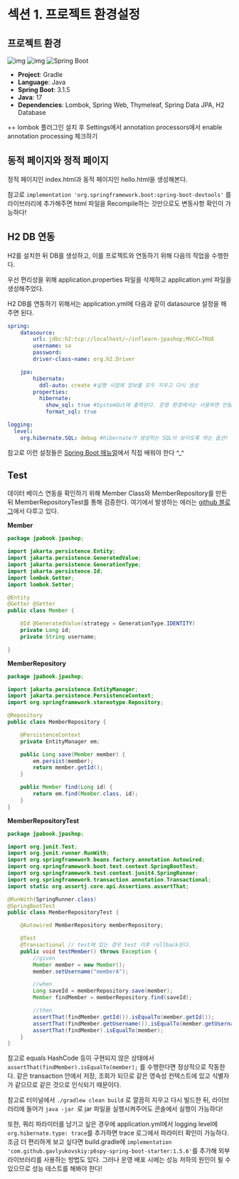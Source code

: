 # 섹션 1. 프로젝트 환경설정

## 프로젝트 환경
![img](https://img.shields.io/badge/gradle-02303A?style=for-the-badge&logo=gradle&logoColor=white) ![img](https://img.shields.io/badge/java-007396?style=for-the-badge&logo=java&logoColor=white) ![Spring Boot](https://img.shields.io/badge/springboot-6DB33F?style=for-the-badge&logo=springboot&logoColor=white)
- **Project**: Gradle
- **Language**: Java
- **Spring Boot**: 3.1.5
- **Java**: 17
- **Dependencies**: Lombok, Spring Web, Thymeleaf, Spring Data JPA, H2 Database

++ lombok 플러그인 설치 후 Settings에서 annotation processors에서 enable annotation processing 체크하기

## 동적 페이지와 정적 페이지

정적 페이지인 index.html과 동적 페이지인 hello.html을 생성해본다.

참고로 `implementation 'org.springframework.boot:spring-boot-devtools'` 를 라이브러리에 추가해주면 html 파일을 Recompile하는 것만으로도 변동사항 확인이 가능하다!

## H2 DB 연동

H2를 설치한 뒤 DB를 생성하고, 이를 프로젝트와 연동하기 위해 다음의 작업을 수행한다.

우선 편리성을 위해 application.properties 파일을 삭제하고 application.yml 파일을 생성해주었다.

H2 DB를 연동하기 위해서는 application.yml에 다음과 같이 datasource 설정을 해주면 된다.

```yml
spring:
    datasource:
        url: jdbc:h2:tcp://localhost/~/inflearn-jpashop;MVCC=TRUE
        username: sa
        password:
        driver-class-name: org.h2.Driver

    jpa:
        hibernate:
          ddl-auto: create #실행 시점에 정보를 모두 지우고 다시 생성
        properties:
          hibernate:
            show_sql: true #SystemOut에 출력된다. 운영 환경에서는 사용하면 안됨!
            format_sql: true

logging:
  level:
    org.hibernate.SQL: debug #hibernate가 생성하는 SQL이 보이도록 하는 옵션! show_sql과는 달리 로거를 통해 찍힌다.
```
참고로 이런 설정들은 [Spring Boot 매뉴얼](https://spring.io/projects/spring-boot#learn)에서 직접 배워야 한다 ^_^

## Test

데이터 베이스 연동을 확인하기 위해 Member Class와 MemberRepository를 만든 뒤 MemberRepositoryTest를 통해 검증한다.
여기에서 발생하는 에러는 [github 블로그]()에서 다루고 있다. 

**Member**
```java
package jpabook.jpashop;

import jakarta.persistence.Entity;
import jakarta.persistence.GeneratedValue;
import jakarta.persistence.GenerationType;
import jakarta.persistence.Id;
import lombok.Getter;
import lombok.Setter;

@Entity
@Getter @Setter
public class Member {

    @Id @GeneratedValue(strategy = GenerationType.IDENTITY)
    private Long id;
    private String username;

}
```

**MemberRepository**
```java
package jpabook.jpashop;

import jakarta.persistence.EntityManager;
import jakarta.persistence.PersistenceContext;
import org.springframework.stereotype.Repository;

@Repository
public class MemberRepository {

    @PersistenceContext
    private EntityManager em;

    public Long save(Member member) {
        em.persist(member);
        return member.getId();
    }

    public Member find(Long id) {
        return em.find(Member.class, id);
    }
}
```

**MemberRepositoryTest**
```java
package jpabook.jpashop;

import org.junit.Test;
import org.junit.runner.RunWith;
import org.springframework.beans.factory.annotation.Autowired;
import org.springframework.boot.test.context.SpringBootTest;
import org.springframework.test.context.junit4.SpringRunner;
import org.springframework.transaction.annotation.Transactional;
import static org.assertj.core.api.Assertions.assertThat;

@RunWith(SpringRunner.class)
@SpringBootTest
public class MemberRepositoryTest {

    @Autowired MemberRepository memberRepository;

    @Test
    @Transactional // test에 있는 경우 test 이후 rollback된다.
    public void testMember() throws Exception {
        //given
        Member member = new Member();
        member.setUsername("memberA");

        //when
        Long saveId = memberRepository.save(member);
        Member findMember = memberRepository.find(saveId);

        //then
        assertThat(findMember.getId()).isEqualTo(member.getId());
        assertThat(findMember.getUsername()).isEqualTo(member.getUsername());
        assertThat(findMember).isEqualTo(member);
    }
}
```

참고로 equals HashCode 등이 구현되지 않은 상태에서 `assertThat(findMember).isEqualTo(member);` 를 수행한다면 정상적으로 작동한다.
같은 transaction 안에서 저장, 조회가 되므로 같은 영속성 컨텍스트에 있고 식별자가 같으므로 같은 것으로 인식되기 때문이다. 

참고로 터미널에서 `./gradlew clean build` 로 깔끔히 지우고 다시 빌드한 뒤, 라이브러리에 들어가 `java -jar `로 jar 파일을 실행시켜주어도 콘솔에서 실행이 가능하다!

또한, 쿼리 파라미터를 남기고 싶은 경우에 application.yml에서 logging level에 `org.hibernate.type: trace`를 추가하면 trace 로그에서 파라미터 확인이 가능하다.
조금 더 편리하게 보고 싶다면 build.gradle에 `implementation 'com.github.gavlyukovskiy:p6spy-spring-boot-starter:1.5.6'`를 추가해 외부 라이브러리를 사용하는 방법도 있다. 
그러나 운영 배포 시에는 성능 저하의 원인이 될 수 있으므로 성능 테스트를 해봐야 한다!